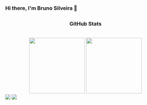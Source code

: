 ### Hi there, I'm Bruno Silveira 👋

## <h3 align="center">GitHub Stats</h3>
 </br>
 
 <div align = "center">
 <img height="175em" src="https://github-readme-stats.vercel.app/api?username=M3110&include_all_commits=true&show_icons=true&title_color=2cc1eb&text_color=e7e7e7&icon_color=2cc1eb&bg_color=0b0e13"/>
  <img height="175em" src="https://github-readme-stats.vercel.app/api/top-langs/?username=M3110&layout=compact&title_color=2cc1eb&text_color=e7e7e7&icon_color=007bff&bg_color=0b0e13"/>
</div>

<div> 
<a href="https://www.linkedin.com/in/bruno-m-silveira/" target="_blank"><img src="https://img.shields.io/badge/-LinkedIn-%230077B5?style=for-the-badge&logo=linkedin&logoColor=white" target="_blank"></a> 
  <a href = "mailto:brunomellosilveira1@gmail.com"><img src="https://img.shields.io/badge/-Gmail-db4a39?style=for-the-badge&logo=gmail&logoColor=white" target="_blank"></a>
</div>

<!--
**M3110/M3110** is a ✨ _special_ ✨ repository because its `README.md` (this file) appears on your GitHub profile.

Here are some ideas to get you started:

- 🔭 I’m currently working on ...
- 🌱 I’m currently learning ...
- 👯 I’m looking to collaborate on ...
- 🤔 I’m looking for help with ...
- 💬 Ask me about ...
- 📫 How to reach me: ...
- 😄 Pronouns: ...
- ⚡ Fun fact: ...
-->

